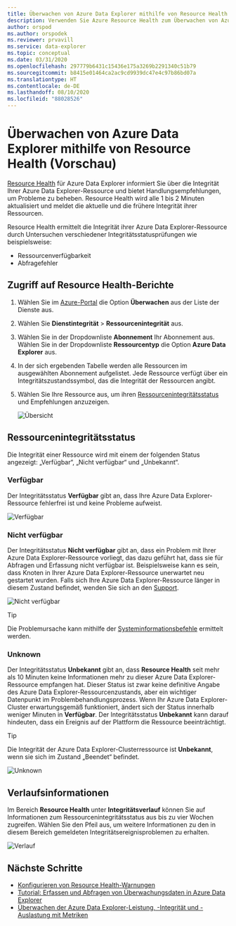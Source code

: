 ```yaml
---
title: Überwachen von Azure Data Explorer mithilfe von Resource Health
description: Verwenden Sie Azure Resource Health zum Überwachen von Azure Data Explorer-Ressourcen.
author: orspod
ms.author: orspodek
ms.reviewer: prvavill
ms.service: data-explorer
ms.topic: conceptual
ms.date: 03/31/2020
ms.openlocfilehash: 297779b6431c15436e175a3269b2291340c51b79
ms.sourcegitcommit: b8415e01464ca2ac9cd9939dc47e4c97b86bd07a
ms.translationtype: HT
ms.contentlocale: de-DE
ms.lasthandoff: 08/10/2020
ms.locfileid: "88028526"
---
```

# <a name="monitor-azure-data-explorer-using-resource-health-preview"></a>Überwachen von Azure Data Explorer mithilfe von Resource Health (Vorschau)

[Resource Health](/azure/service-health/resource-health-overview) für Azure Data Explorer informiert Sie über die Integrität Ihrer Azure Data Explorer-Ressource und bietet Handlungsempfehlungen, um Probleme zu beheben. Resource Health wird alle 1 bis 2 Minuten aktualisiert und meldet die aktuelle und die frühere Integrität ihrer Ressourcen. 

Resource Health ermittelt die Integrität ihrer Azure Data Explorer-Ressource durch Untersuchen verschiedener Integritätsstatusprüfungen wie beispielsweise:
* Ressourcenverfügbarkeit
* Abfragefehler

## <a name="access-resource-health-reporting"></a>Zugriff auf Resource Health-Berichte

1. Wählen Sie im [Azure-Portal](https://portal.azure.com/) die Option **Überwachen** aus der Liste der Dienste aus.
1. Wählen Sie **Dienstintegrität** > **Ressourcenintegrität** aus.
1. Wählen Sie in der Dropdownliste **Abonnement** Ihr Abonnement aus. Wählen Sie in der Dropdownliste **Ressourcentyp** die Option **Azure Data Explorer** aus.
1. In der sich ergebenden Tabelle werden alle Ressourcen im ausgewählten Abonnement aufgelistet. Jede Ressource verfügt über ein Integritätszustandssymbol, das die Integrität der Ressourcen angibt.
1. Wählen Sie Ihre Ressource aus, um ihren [Ressourcenintegritätsstatus](#resource-health-status) und Empfehlungen anzuzeigen.

    ![Übersicht](media/monitor-with-resource-health/resource-health-overview.png)

## <a name="resource-health-status"></a>Ressourcenintegritätsstatus

Die Integrität einer Ressource wird mit einem der folgenden Status angezeigt: „Verfügbar“, „Nicht verfügbar“ und „Unbekannt“.

### <a name="available"></a>Verfügbar

Der Integritätsstatus **Verfügbar** gibt an, dass Ihre Azure Data Explorer-Ressource fehlerfrei ist und keine Probleme aufweist.

![Verfügbar](media/monitor-with-resource-health/available.png)

### <a name="unavailable"></a>Nicht verfügbar

Der Integritätsstatus **Nicht verfügbar** gibt an, dass ein Problem mit Ihrer Azure Data Explorer-Ressource vorliegt, das dazu geführt hat, dass sie für Abfragen und Erfassung nicht verfügbar ist. Beispielsweise kann es sein, dass Knoten in Ihrer Azure Data Explorer-Ressource unerwartet neu gestartet wurden. Falls sich Ihre Azure Data Explorer-Ressource länger in diesem Zustand befindet, wenden Sie sich an den [Support]().

![Nicht verfügbar](media/monitor-with-resource-health/unavailable.png)

> [!TIP]
> Die Problemursache kann mithilfe der [Systeminformationsbefehle](kusto/management/systeminfo.md) ermittelt werden.

### <a name="unknown"></a>Unknown

Der Integritätsstatus **Unbekannt** gibt an, dass **Resource Health** seit mehr als 10 Minuten keine Informationen mehr zu dieser Azure Data Explorer-Ressource empfangen hat. Dieser Status ist zwar keine definitive Angabe des Azure Data Explorer-Ressourcenzustands, aber ein wichtiger Datenpunkt im Problembehandlungsprozess. Wenn Ihr Azure Data Explorer-Cluster erwartungsgemäß funktioniert, ändert sich der Status innerhalb weniger Minuten in **Verfügbar**. Der Integritätsstatus **Unbekannt** kann darauf hindeuten, dass ein Ereignis auf der Plattform die Ressource beeinträchtigt. 

> [!TIP]
> Die Integrität der Azure Data Explorer-Clusterressource ist **Unbekannt**, wenn sie sich im Zustand „Beendet“ befindet.

![Unknown](media/monitor-with-resource-health/unknown.png)

## <a name="historical-information"></a>Verlaufsinformationen

Im Bereich **Resource Health** unter **Integritätsverlauf** können Sie auf Informationen zum Ressourcenintegritätsstatus aus bis zu vier Wochen zugreifen. Wählen Sie den Pfeil aus, um weitere Informationen zu den in diesem Bereich gemeldeten Integritätsereignisproblemen zu erhalten. 

![Verlauf](media/monitor-with-resource-health/healthhistory.png)

## <a name="next-steps"></a>Nächste Schritte

* [Konfigurieren von Resource Health-Warnungen](https://docs.microsoft.com/azure/service-health/resource-health-alert-arm-template-guide)
* [Tutorial: Erfassen und Abfragen von Überwachungsdaten in Azure Data Explorer](ingest-data-no-code.md)
* [Überwachen der Azure Data Explorer-Leistung, -Integrität und -Auslastung mit Metriken](using-metrics.md)

